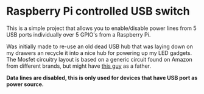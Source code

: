 # Raspberry Pi controlled USB switch

This is a simple project that allows you to enable/disable power lines from 5 USB ports individually over 5 GPIO's from a Raspberry Pi.

Was initially made to re-use an old dead USB hub that was laying down on my drawers an recycle it into a nice hub for powering up my LED gadgets.
The Mosfet circuitry layout is based on a generic circuit found on Amazon from different brands, but might have [this guy](https://michiel.vanderwulp.be/domotica/Modules/MosFetPwmDriveModule/) as a father.

**Data lines are disabled, this is only used for devices that have USB port as power source.**
